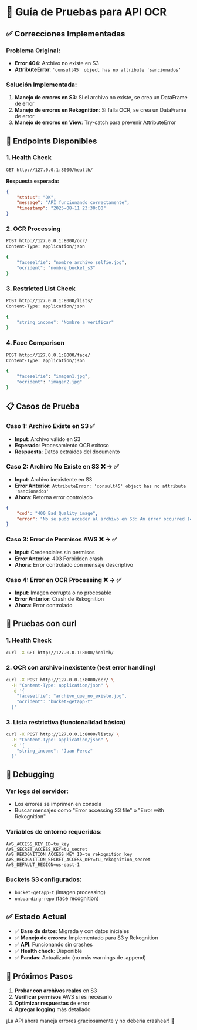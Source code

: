 # 🧪 Guía de Pruebas para API OCR

## ✅ **Correcciones Implementadas**

### Problema Original:
- **Error 404**: Archivo no existe en S3
- **AttributeError**: `'consult45' object has no attribute 'sancionados'`

### Solución Implementada:
1. **Manejo de errores en S3**: Si el archivo no existe, se crea un DataFrame de error
2. **Manejo de errores en Rekognition**: Si falla OCR, se crea un DataFrame de error  
3. **Manejo de errores en View**: Try-catch para prevenir AttributeError

## 🚀 **Endpoints Disponibles**

### 1. Health Check
```bash
GET http://127.0.0.1:8000/health/
```
**Respuesta esperada:**
```json
{
    "status": "OK",
    "message": "API funcionando correctamente",
    "timestamp": "2025-08-11 23:30:00"
}
```

### 2. OCR Processing
```bash
POST http://127.0.0.1:8000/ocr/
Content-Type: application/json

{
    "faceselfie": "nombre_archivo_selfie.jpg",
    "ocrident": "nombre_bucket_s3"
}
```

### 3. Restricted List Check
```bash
POST http://127.0.0.1:8000/lists/
Content-Type: application/json

{
    "string_income": "Nombre a verificar"
}
```

### 4. Face Comparison
```bash
POST http://127.0.0.1:8000/face/
Content-Type: application/json

{
    "faceselfie": "imagen1.jpg",
    "ocrident": "imagen2.jpg"
}
```

## 📋 **Casos de Prueba**

### Caso 1: Archivo Existe en S3 ✅
- **Input**: Archivo válido en S3
- **Esperado**: Procesamiento OCR exitoso
- **Respuesta**: Datos extraídos del documento

### Caso 2: Archivo No Existe en S3 ❌ → ✅
- **Input**: Archivo inexistente en S3  
- **Error Anterior**: `AttributeError: 'consult45' object has no attribute 'sancionados'`
- **Ahora**: Retorna error controlado
```json
{
    "cod": "400_Bad_Quality_image",
    "error": "No se pudo acceder al archivo en S3: An error occurred (404) when calling the HeadObject operation: Not Found"
}
```

### Caso 3: Error de Permisos AWS ❌ → ✅
- **Input**: Credenciales sin permisos
- **Error Anterior**: 403 Forbidden crash
- **Ahora**: Error controlado con mensaje descriptivo

### Caso 4: Error en OCR Processing ❌ → ✅
- **Input**: Imagen corrupta o no procesable
- **Error Anterior**: Crash de Rekognition
- **Ahora**: Error controlado

## 🧪 **Pruebas con curl**

### 1. Health Check
```bash
curl -X GET http://127.0.0.1:8000/health/
```

### 2. OCR con archivo inexistente (test error handling)
```bash
curl -X POST http://127.0.0.1:8000/ocr/ \
  -H "Content-Type: application/json" \
  -d '{
    "faceselfie": "archivo_que_no_existe.jpg",
    "ocrident": "bucket-getapp-t"
  }'
```

### 3. Lista restrictiva (funcionalidad básica)
```bash
curl -X POST http://127.0.0.1:8000/lists/ \
  -H "Content-Type: application/json" \
  -d '{
    "string_income": "Juan Perez"
  }'
```

## 🔧 **Debugging**

### Ver logs del servidor:
- Los errores se imprimen en consola
- Buscar mensajes como "Error accessing S3 file" o "Error with Rekognition"

### Variables de entorno requeridas:
```env
AWS_ACCESS_KEY_ID=tu_key
AWS_SECRET_ACCESS_KEY=tu_secret
AWS_REKOGNITION_ACCESS_KEY_ID=tu_rekognition_key
AWS_REKOGNITION_SECRET_ACCESS_KEY=tu_rekognition_secret
AWS_DEFAULT_REGION=us-east-1
```

### Buckets S3 configurados:
- `bucket-getapp-t` (imagen processing)
- `onboarding-repo` (face recognition)

## ✅ **Estado Actual**
- ✅ **Base de datos**: Migrada y con datos iniciales
- ✅ **Manejo de errores**: Implementado para S3 y Rekognition
- ✅ **API**: Funcionando sin crashes
- ✅ **Health check**: Disponible
- ✅ **Pandas**: Actualizado (no más warnings de .append)

## 🎯 **Próximos Pasos**
1. **Probar con archivos reales** en S3
2. **Verificar permisos** AWS si es necesario
3. **Optimizar respuestas** de error
4. **Agregar logging** más detallado

¡La API ahora maneja errores graciosamente y no debería crashear! 🚀
